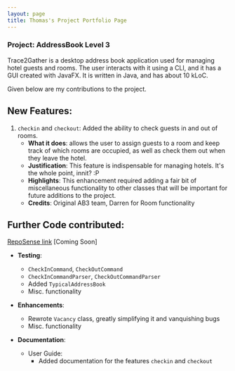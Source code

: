 ```yaml
---
layout: page
title: Thomas's Project Portfolio Page
---
```


### Project: AddressBook Level 3

Trace2Gather is a desktop address book application used for managing hotel guests and rooms. The user interacts with it using a CLI, and it has a GUI created with JavaFX. It is written in Java, and has about 10 kLoC.

Given below are my contributions to the project.

## New Features:
1. `checkin` and `checkout`: Added the ability to check guests in and out of rooms.
    * **What it does**: allows the user to assign guests to a room and keep track of which rooms are occupied, as well as check them out when they leave the hotel.
    * **Justification**: This feature is indispensable for managing hotels. It's the whole point, innit? :P
    * **Highlights**: This enhancement required adding a fair bit of miscellaneous functionality to other classes that will be important for future additions to the project.
    * **Credits**: Original AB3 team, Darren for Room functionality

## Further Code contributed:
[RepoSense link]() [Coming Soon]
* **Testing**:
  * `CheckInCommand`, `CheckOutCommand`
  * `CheckInCommandParser`, `CheckOutCommandParser`
  * Added `TypicalAddressBook`
  * Misc. functionality

* **Enhancements**:
    * Rewrote `Vacancy` class, greatly simplifying it and vanquishing bugs
    * Misc. functionality


* **Documentation**:
    * User Guide:
        * Added documentation for the features `checkin` and `checkout`
